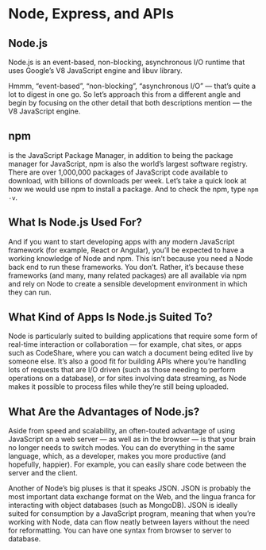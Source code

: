 # Node, Express, and APIs

## Node.js
Node.js is an event-based, non-blocking, asynchronous I/O runtime that uses Google’s V8 JavaScript engine and libuv library.

Hmmm, “event-based”, “non-blocking”, “asynchronous I/O” — that’s quite a lot to digest in one go. So let’s approach this from a different angle and begin by focusing on the other detail that both descriptions mention — the V8 JavaScript engine.


## npm
 is the JavaScript Package Manager, in addition to being the package manager for JavaScript, npm is also the world’s largest software registry. There are over 1,000,000 packages of JavaScript code available to download, with billions of downloads per week. Let’s take a quick look at how we would use npm to install a package. And to check the npm, type ```npm -v```.


 ## What Is Node.js Used For?
And if you want to start developing apps with any modern JavaScript framework (for example, React or Angular), you’ll be expected to have a working knowledge of Node and npm. This isn’t because you need a Node back end to run these frameworks. You don’t. Rather, it’s because these frameworks (and many, many related packages) are all available via npm and rely on Node to create a sensible development environment in which they can run.

## What Kind of Apps Is Node.js Suited To?

Node is particularly suited to building applications that require some form of real-time interaction or collaboration — for example, chat sites, or apps such as CodeShare, where you can watch a document being edited live by someone else. It’s also a good fit for building APIs where you’re handling lots of requests that are I/O driven (such as those needing to perform operations on a database), or for sites involving data streaming, as Node makes it possible to process files while they’re still being uploaded.




## What Are the Advantages of Node.js?
Aside from speed and scalability, an often-touted advantage of using JavaScript on a web server — as well as in the browser — is that your brain no longer needs to switch modes. You can do everything in the same language, which, as a developer, makes you more productive (and hopefully, happier). For example, you can easily share code between the server and the client.

Another of Node’s big pluses is that it speaks JSON. JSON is probably the most important data exchange format on the Web, and the lingua franca for interacting with object databases (such as MongoDB). JSON is ideally suited for consumption by a JavaScript program, meaning that when you’re working with Node, data can flow neatly between layers without the need for reformatting. You can have one syntax from browser to server to database.

